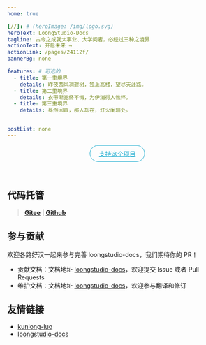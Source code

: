 ```yaml
---
home: true

[//]: # (heroImage: /img/logo.svg)
heroText: LoongStudio-Docs
tagline: 古今之成就大事业、大学问者，必经过三种之境界
actionText: 开启未来 →
actionLink: /pages/24112f/
bannerBg: none

features: # 可选的
  - title: 第一重境界
    details: 昨夜西风凋碧树，独上高楼，望尽天涯路。
  - title: 第二重境界
    details: 衣带渐宽终不悔，为伊消得人憔悴。
  - title: 第三重境界
    details: 蓦然回首，那人却在，灯火阑珊处。


postList: none
---
```


<p align="center">
  <a class="become-sponsor" href="/pages/4fedc2">支持这个项目</a>
</p>

<style>
  .become-sponsor{
    padding: 8px 20px;
    display: inline-block;
    color: #11a8cd;
    border-radius: 30px;
    box-sizing: border-box;
    border: 1px solid #11a8cd;
  }
</style>

<br/>

## 代码托管

> **[Gitee](https://gitee.com/loongstudio/docs)** | **[Github](https://github.com/loongstudio/docs)**

## 参与贡献

欢迎各路好汉一起来参与完善 loongstudio-docs，我们期待你的 PR！

- 贡献文档：文档地址 [loongstudio-docs](https://github.com/loongstudio/docs)，欢迎提交 Issue 或者 Pull Requests
- 维护文档：文档地址 [loongstudio-docs](https://loongstudio.github.io/docs)，欢迎参与翻译和修订

## 友情链接
- [kunlong-luo](https://github.com/kunlong-luo/kunlong-luo)
- [loongstudio-docs](https://github.com/loongstudio/docs)
